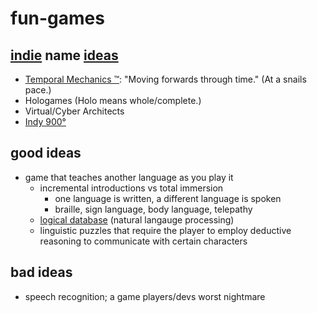 # fun-games
## [indie](http://www.gamedevmap.com/) name [ideas](https://en.wikipedia.org/wiki/Lists_of_video_game_companies)
* [Temporal Mechanics ™](https://en.wikipedia.org/wiki/Droste_effect): "Moving forwards through time." (At a snails pace.)
* Hologames (Holo means whole/complete.)
* Virtual/Cyber Architects
* [Indy 900°](https://www.reddit.com/r/skateboarding/comments/294ox5/indy_900_has_it_ever_actually_been_done/)

## good ideas
* game that teaches another language as you play it
    * incremental introductions vs total immersion
        * one language is written, a different language is spoken
        * braille, sign language, body language, telepathy
    * [logical database](https://en.wikipedia.org/wiki/Deductive_database) (natural langauge processing)
    * linguistic puzzles that require the player to employ deductive reasoning to communicate with certain characters

## bad ideas
* speech recognition; a game players/devs worst nightmare
